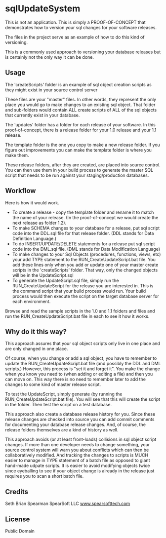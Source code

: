 # sqlUpdateSystem

This is not an application.  This is simply a PROOF-OF-CONCEPT that demonstrates
how to version your sql changes for your software releases.

The files in the project serve as an example of how to do this kind of versioning.  

This is a commonly used approach to versioning your database releases but is certainly
not the only way it can be done.

## Usage

The 'createScripts' folder is an example of sql object creation scripts as they
might exist in your source control server

These files are your "master" files.  In other words, they represent the only place
you would go to make changes to an existing sql object.  That folder and sub-folders
would contain ALL create scripts of ALL of the sql objects that currently exist in
your database.  

The 'updates' folder has a folder for each release of your software.  In this 
proof-of-concept, there is a release folder for your 1.0 release and your 1.1 release.

The template folder is the one you copy to make a new release folder.  If you figure 
out improvements you can make the template folder is where you make them.

These release folders, after they are created, are placed into source control.  
You can then use them in your build process to generate the master SQL script that
needs to be run against your staging/production databases.

## Workflow

Here is how it would work.  

*  To create a release - copy the template folder and rename it to match the name of 
   your release.  (In the proof-of-concept we would create the next release as folder
   1.2).  
*  To make SCHEMA changes to your database for a release, put sql script code into the 
   DDL.sql file for that release folder.  (DDL stands for Data Definition Language.)
*  To do INSERT/UPDATE/DELETE statements for a release put sql script code into the 
   DML.sql file.  (DML stands for Data Modification Language)
*  To make changes to your Sql Objects (procedures, functions, views, etc) your add 
   TYPE statement to the RUN_CreateUpdateScript.bat file.  You add these lines only
   when you add or update one of your master create scripts in the 'createScripts' 
   folder.  That way, only the changed objects will be in the UpdateScript.sql
*  To generate the UpdateScript.sql file, simply run the RUN_CreateUpdateScript for 
   the release you are interested in.  This is the command script that your build 
   process would run.  Your build process would then execute the script on the target
   database server for each environment.

Browse and read the sample scripts in the 1.0 and 1.1 folders and files and 
run the RUN_CreateUpdateScript.bat file in each to see it how it works.

## Why do it this way?

This approach assures that your sql object scripts only live in one place and are only 
changed in one place.  

Of course, when you change or add a sql object, you have to remember to update the 
RUN_CreateUpdateScript.bat file (and possibly the DDL and DML scripts.)  However, this
process is "set it and forget it".  You make the change when you know you need to (when 
adding or editing a file) and then you can move on.  This way there is no need to 
remember later to add the changes to some kind of master release script.  

To test the UpdateScript, simply generate (by running the RUN_CreateUpdateScript.bat file).
You will see that this will create the script in the folder.  Then test the script on a 
test database.

This approach also create a database release history for you.  Since these release changes
are checked into source you can add commit comments for documenting your database release
changes.  And, of course, the release folders themselves are a kind of history as well.

This approach avoids (or at least front-loads) collisions in sql object script changes.
If more than one developer needs to change something, your source control system will
warn you about conflicts which can then be collaboratively modified.  And tracking the 
changes to scripts is MUCH easier to manage in TYPE statement of a batch file as opposed
to giant hand-made udpate scripts.  It is easier to avoid modifying objects twice since
eyeballing to see if your object change is already in the release just requires you to 
scan a short batch file.  

## Credits

Seth Brian Spearman
SpearSoft LLC 
www.spearsofttech.com

## License

Public Domain